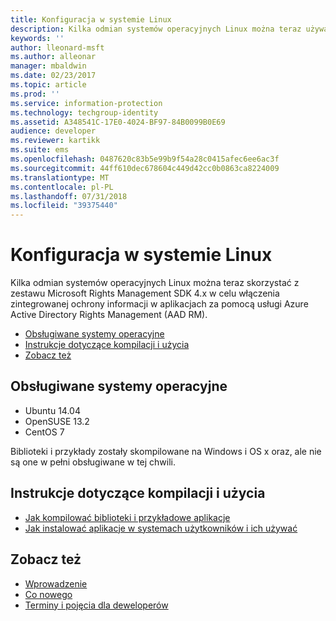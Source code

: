 ```yaml
---
title: Konfiguracja w systemie Linux
description: Kilka odmian systemów operacyjnych Linux można teraz używać zestawu Rights Management SDK 4.x.
keywords: ''
author: lleonard-msft
ms.author: alleonar
manager: mbaldwin
ms.date: 02/23/2017
ms.topic: article
ms.prod: ''
ms.service: information-protection
ms.technology: techgroup-identity
ms.assetid: A348541C-17E0-4024-BF97-84B0099B0E69
audience: developer
ms.reviewer: kartikk
ms.suite: ems
ms.openlocfilehash: 0487620c83b5e99b9f54a28c0415afec6ee6ac3f
ms.sourcegitcommit: 44ff610dec678604c449d42cc0b0863ca8224009
ms.translationtype: MT
ms.contentlocale: pl-PL
ms.lasthandoff: 07/31/2018
ms.locfileid: "39375440"
---
```

# <a name="linux-setup"></a>Konfiguracja w systemie Linux

Kilka odmian systemów operacyjnych Linux można teraz skorzystać z zestawu Microsoft Rights Management SDK 4.x w celu włączenia zintegrowanej ochrony informacji w aplikacjach za pomocą usługi Azure Active Directory Rights Management (AAD RM).

- [Obsługiwane systemy operacyjne](#supported-operating-systems)
- [Instrukcje dotyczące kompilacji i użycia](#how-to-build-and-use)
- [Zobacz też](#see-also)

## <a name="supported-operating-systems"></a>Obsługiwane systemy operacyjne

- Ubuntu 14.04
- OpenSUSE 13.2
- CentOS 7

Biblioteki i przykłady zostały skompilowane na Windows i OS x oraz, ale nie są one w pełni obsługiwane w tej chwili.
 
## <a name="how-to-build-and-use"></a>Instrukcje dotyczące kompilacji i użycia

- [Jak kompilować biblioteki i przykładowe aplikacje](https://github.com/AzureAD/rms-sdk-for-cpp/wiki/How-to-Build)
- [Jak instalować aplikacje w systemach użytkowników i ich używać](https://github.com/AzureAD/rms-sdk-for-cpp/wiki/How-to-Use)

## <a name="see-also"></a>Zobacz też

- [Wprowadzenie](get-started.md)
- [Co nowego](release-notes.md)
- [Terminy i pojęcia dla deweloperów](core-concepts.md)

